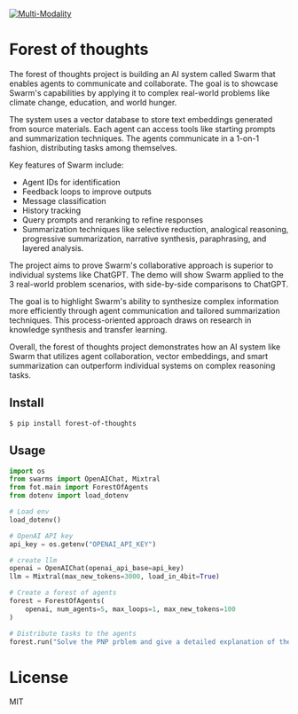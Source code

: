 [![Multi-Modality](agorabanner.png)](https://discord.gg/qUtxnK2NMf)

# Forest of thoughts
The forest of thoughts project is building an AI system called Swarm that enables agents to communicate and collaborate. The goal is to showcase Swarm's capabilities by applying it to complex real-world problems like climate change, education, and world hunger. 

The system uses a vector database to store text embeddings generated from source materials. Each agent can access tools like starting prompts and summarization techniques. The agents communicate in a 1-on-1 fashion, distributing tasks among themselves. 

Key features of Swarm include:

- Agent IDs for identification
- Feedback loops to improve outputs 
- Message classification 
- History tracking
- Query prompts and reranking to refine responses
- Summarization techniques like selective reduction, analogical reasoning, progressive summarization, narrative synthesis, paraphrasing, and layered analysis.

The project aims to prove Swarm's collaborative approach is superior to individual systems like ChatGPT. The demo will show Swarm applied to the 3 real-world problem scenarios, with side-by-side comparisons to ChatGPT. 

The goal is to highlight Swarm's ability to synthesize complex information more efficiently through agent communication and tailored summarization techniques. This process-oriented approach draws on research in knowledge synthesis and transfer learning.

Overall, the forest of thoughts project demonstrates how an AI system like Swarm that utilizes agent collaboration, vector embeddings, and smart summarization can outperform individual systems on complex reasoning tasks.

## Install
`$ pip install forest-of-thoughts`

## Usage
```python
import os
from swarms import OpenAIChat, Mixtral
from fot.main import ForestOfAgents
from dotenv import load_dotenv

# Load env
load_dotenv()

# OpenAI API key
api_key = os.getenv("OPENAI_API_KEY")

# create llm
openai = OpenAIChat(openai_api_base=api_key)
llm = Mixtral(max_new_tokens=3000, load_in_4bit=True)

# Create a forest of agents
forest = ForestOfAgents(
    openai, num_agents=5, max_loops=1, max_new_tokens=100
)

# Distribute tasks to the agents
forest.run("Solve the PNP prblem and give a detailed explanation of the solution.")


```


# License
MIT

